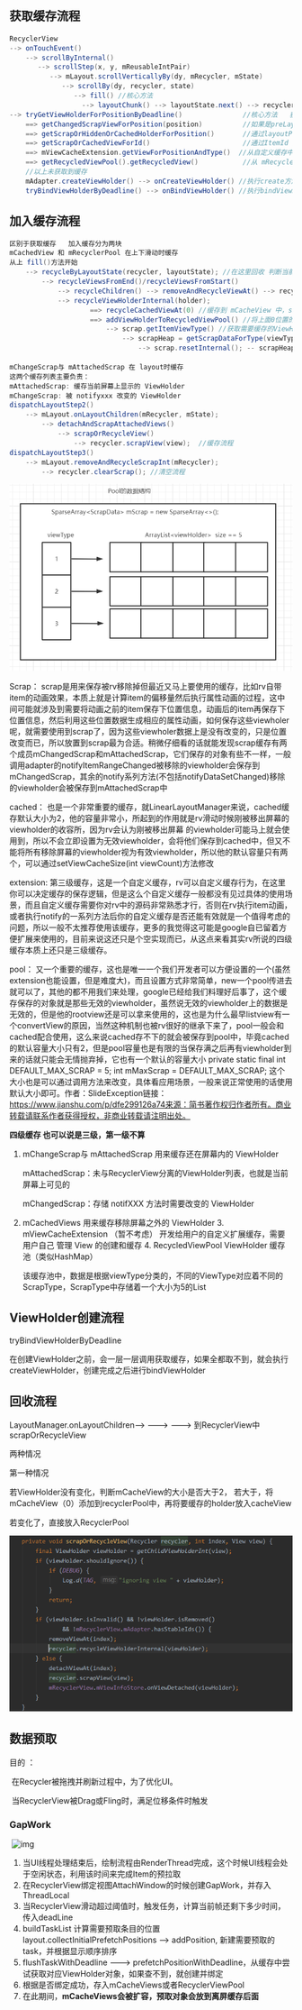 

## 获取缓存流程

```java
RecyclerView
--> onTouchEvent()
    --> scrollByInternal()
       --> scrollStep(x, y, mReusableIntPair)
          --> mLayout.scrollVerticallyBy(dy, mRecycler, mState)
             --> scrollBy(dy, recycler, state)
                --> fill() //核心方法
                  --> layoutChunk() --> layoutState.next() --> recycler.getViewForPosition(mCurrentPosition)
--> tryGetViewHolderForPositionByDeadline()  			  //核心方法   获取或创建ViewHolder
    ==> getChangedScrapViewForPosition(position) 		  //如果是preLayout  在mChangedScrap中获取缓存 通过layoutPosition和itemId
    ==> getScrapOrHiddenOrCachedHolderForPosition() 	  //通过layoutPosition 在 mAttachedScrap 和 mCachedViews 中获取缓存
    ==> getScrapOrCachedViewForId() 					  //通过ItemId 从 mAttachedScrap 和 mCachedViews中获取缓存
    ==> mViewCacheExtension.getViewForPositionAndType()  //从自定义缓存中获取
    ==> getRecycledViewPool().getRecycledView() 		  //从 mRecyclerPool 中获取缓存
    //以上未获取到缓存
    mAdapter.createViewHolder() --> onCreateViewHolder() //执行create方法创建新的ViewHolder
    tryBindViewHolderByDeadline() --> onBindViewHolder() //执行bindViewHolder
```



## 加入缓存流程

```java
区别于获取缓存   加入缓存分为两块  
mCachedView 和 mRecyclerPool 在上下滑动时缓存  
从上 fill()方法开始
    --> recycleByLayoutState(recycler, layoutState); //在这里回收 判断当前是上滑还是下滑
    	--> recycleViewsFromEnd()/recycleViewsFromStart()
     		--> recycleChildren() --> removeAndRecycleViewAt() --> recycler.recycleView(view) --> 
       		--> recycleViewHolderInternal(holder);
         			==> recycleCachedViewAt(0) //缓存到 mCacheView 中，size=2 如果超出size，移除0位置
            		==> addViewHolderToRecycledViewPool() //将上面0位置的viewhodler，重置所有状态 添加到 pool 中， 如果pool满了，直接抛弃
              			--> scrap.getItemViewType() //获取需要缓存的ViewHolder的viewType
                 			--> scrapHeap = getScrapDataForType(viewType).mScrapHeap//根据viewType找到对应的缓存pool
         						--> scrap.resetInternal(); -- scrapHeap.add(scrap);

mChangeScrap与 mAttachedScrap 在 layout时缓存
这两个缓存列表主要负责：
mAttachedScrap: 缓存当前屏幕上显示的 ViewHolder
mChangeScrap: 被 notifyxxx 改变的 ViewHolder
dispatchLayoutStep2()
    --> mLayout.onLayoutChildren(mRecycler, mState);
    	--> detachAndScrapAttachedViews()
     		--> scrapOrRecycleView()
    			--> recycler.scrapView(view);  //缓存流程
dispatchLayoutStep3()
    --> mLayout.removeAndRecycleScrapInt(mRecycler);
    	--> recycler.clearScrap(); //清空流程

```

![image-20230216200714343](image-20230216200714343.png)

Scrap： scrap是用来保存被rv移除掉但最近又马上要使用的缓存，比如rv自带item的动画效果，本质上就是计算item的偏移量然后执行属性动画的过程，这中间可能就涉及到需要将动画之前的item保存下位置信息，动画后的item再保存下位置信息，然后利用这些位置数据生成相应的属性动画，如何保存这些viewholer呢，就需要使用到scrap了，因为这些viewholer数据上是没有改变的，只是位置改变而已，所以放置到scrap最为合适。稍微仔细看的话就能发现scrap缓存有两个成员mChangedScrap和mAttachedScrap，它们保存的对象有些不一样，一般调用adapter的notifyItemRangeChanged被移除的viewholder会保存到mChangedScrap，其余的notify系列方法(不包括notifyDataSetChanged)移除的viewholder会被保存到mAttachedScrap中

cached： 也是一个非常重要的缓存，就LinearLayoutManager来说，cached缓存默认大小为2，他的容量非常小，所起到的作用就是rv滑动时候刚被移出屏幕的viewholder的收容所，因为rv会认为刚被移出屏幕 的viewholder可能马上就会使用到，所以不会立即设置为无效viewholder，会将他们保存到cached中，但又不能将所有移除屏幕的viewholder视为有效viewholder，所以他的默认容量只有两个，可以通过setViewCacheSize(int viewCount)方法修改

extension: 第三级缓存，这是一个自定义缓存，rv可以自定义缓存行为，在这里你可以决定缓存的保存逻辑，但是这么个自定义缓存一般都没有见过具体的使用场景，而且自定义缓存需要你对rv中的源码非常熟悉才行，否则在rv执行item动画，或者执行notify的一系列方法后你的自定义缓存是否还能有效就是一个值得考虑的问题，所以一般不太推荐使用该缓存，更多的我觉得这可能是google自已留着方便扩展来使用的，目前来说这还只是个空实现而已，从这点来看其实rv所说的四级缓存本质上还只是三级缓存。

pool： 又一个重要的缓存，这也是唯一一个我们开发者可以方便设置的一个(虽然extension也能设置，但是难度大)，而且设置方式非常简单，new一个pool传进去就可以了，其他的都不用我们来处理，google已经给我们料理好后事了，这个缓存保存的对象就是那些无效的viewholder，虽然说无效的viewholder上的数据是无效的，但是他的rootview还是可以拿来使用的，这也是为什么最早listview有一个convertView的原因，当然这种机制也被rv很好的继承下来了，pool一般会和cached配合使用，这么来说cached存不下的就会被保存到pool中，毕竟cached的默认容量大小只有2，但是pool容量也是有限的当保存满之后再有viewholder到来的话就只能会无情抛弃掉，它也有一个默认的容量大小 private static final int DEFAULT_MAX_SCRAP = 5; int mMaxScrap = DEFAULT_MAX_SCRAP; 这个大小也是可以通过调用方法来改变，具体看应用场景，一般来说正常使用的话使用默认大小即可。作者：SlideException链接：https://www.jianshu.com/p/dfe299126a74来源：简书著作权归作者所有。商业转载请联系作者获得授权，非商业转载请注明出处。

**四级缓存   也可以说是三级，第一级不算**

1. mChangeScrap与 mAttachedScrap 用来缓存还在屏幕内的 ViewHolder

   mAttachedScrap：未与RecyclerView分离的ViewHolder列表，也就是当前屏幕上可见的

   mChangedScrap：存储 notifXXX 方法时需要改变的 ViewHolder

2. mCachedViews 用来缓存移除屏幕之外的 ViewHolder 3. mViewCacheExtension （暂不考虑） 开发给用户的自定义扩展缓存，需要用户自己 管理 View 的创建和缓存 4. RecycledViewPool ViewHolder 缓存池（类似HashMap）

   该缓存池中，数据是根据viewType分类的，不同的ViewType对应着不同的ScrapType，ScrapType中存储着一个大小为5的List

## ViewHolder创建流程

tryBindViewHolderByDeadline

在创建ViewHolder之前，会一层一层调用获取缓存，如果全都取不到，就会执行createViewHolder，创建完成之后进行bindViewHolder

## 回收流程

LayoutManager.onLayoutChildren--> ---> ---> 到RecyclerView中scrapOrRecycleView

两种情况

第一种情况

若ViewHolder没有变化，判断mCacheView的大小是否大于2， 若大于，将mCacheView（0）添加到recyclerPool中，再将要缓存的holder放入cacheView

若变化了，直接放入RecyclerPool

![image-20230216200656512](image-20230216200656512.png)







## 数据预取

目的 ：

​	在Recycler被拖拽并刷新过程中，为了优化UI。

​	当RecyclerView被Drag或Fling时，满足位移条件时触发

### GapWork

​	![img](https://upload-images.jianshu.io/upload_images/28731023-f0b28167bc5acf9f.png)

1. 当UI线程处理结束后，绘制流程由RenderThread完成，这个时候UI线程会处于空闲状态，利用该时间来完成Item的预拉取
2. 在RecyclerView绑定视图AttachWindow的时候创建GapWork，并存入ThreadLocal
3. 当RecyclerView滑动超过阈值时，触发任务，计算当前帧还剩下多少时间，传入deadLine
4. buildTaskList  计算需要预取条目的位置 layout.collectInitialPrefetchPositions --> addPosition, 新建需要预取的task，并根据显示顺序排序
5. flushTaskWithDeadline ---> prefetchPositionWithDeadline，从缓存中尝试获取对应ViewHolder对象，如果查不到，就创建并绑定
6. 根据是否绑定成功，存入mCacheViews或者RecyclerViewPool
7. 在此期间，**mCacheViews会被扩容，预取对象会放到离屏缓存后面**

